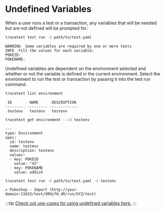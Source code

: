# Undefined Variables

When a user runs a test or a transaction, any variables that will be needed but are not defined will be prompted for:

```sh
tracetest test run -d path/to/test.yaml
```

```text title="Output:"
WARNING  Some variables are required by one or more tests
INFO  Fill the values for each variable:
POKEID:
POKENAME:
```

Undefined variables are dependent on the environment selected and whether or not the variable is defined in the current environment. Select the environment to run the test or transaction by passing it into the test run command.

```sh
tracetest list environment
```

```text title="Output:"
 ID        NAME      DESCRIPTION
--------- --------- -------------
 testenv   testenv   testenv
```

```sh
tracetest get environment --id testenv
```

```text title="Output:"
---
type: Environment
spec:
  id: testenv
  name: testenv
  description: testenv
  values:
  - key: POKEID
    value: "42"
  - key: POKENAME
    value: oddish
```

```sh
tracetest test run -d path/to/test.yaml -e testenv
```

```text title="Output:"
✔ Pokeshop - Import (http://your-domain:11633/test/XRHjfH_4R/run/XYZ/test)
```

:::tip
[Check out use-cases for using undefined variables here.](../concepts/ad-hoc-testing.md)
:::
